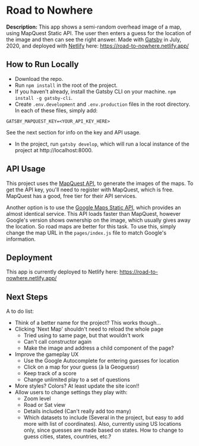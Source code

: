 # Road to Nowhere #

**Description:** This app shows a semi-random overhead image of a map, using MapQuest Static API. The user then enters a guess for the location of the image and then can see the right answer. Made with [Gatsby](http://gatsbyjs.org) in July, 2020, and deployed with [Netlify](https://netlify.com) here: https://road-to-nowhere.netlify.app/

## How to Run Locally ##

* Download the repo.
* Run `npm install` in the root of the project.
* If you haven't already, install the Gatsby CLI on your machine. `npm install -g gatsby-cli`.
* Create `.env.development` and `.env.production` files in the root directory. In each of these files, simply add:
```
GATSBY_MAPQUEST_KEY=<YOUR_API_KEY_HERE>
```
See the next section for info on the key and API usage.
* In the project, run `gatsby develop`, which will run a local instance of the project at http://localhost:8000.

## API Usage ##

This project uses the [MapQuest API](https://developer.mapquest.com/documentation/static-map-api/v5/), to generate the images of the maps. To get the API key, you'll need to register with MapQuest, which is free. MapQuest has a good, free tier for their API services.

Another option is to use the [Google Maps Static API](https://developers.google.com/maps/documentation/maps-static/intro), which provides an almost identical service. This API loads faster than MapQuest, however Google's version shows ownership on the image, which usually gives away the location. So road maps are better for this task. To use this, simply change the map URL in the `pages/index.js` file to match Google's information.

## Deployment ##

This app is currently deployed to Netlify here: https://road-to-nowhere.netlify.app/

## Next Steps ##

A to do list:
- Think of a better name for the project? This works though...
- Clicking 'Next Map' shouldn't need to reload the whole page
  - Tried using <Link> to same page, but that wouldn't work
  - Can't call constructor again
  - Make the image and address a child component of the page?
- Improve the gameplay UX
  - Use the Google Autocomplete for entering guesses for location
  - Click on a map for your guess (à la Geoguessr)
  - Keep track of a score
  - Change unlimited play to a set of questions
- More styles? Colors? At least update the site icon!!
- Allow users to change settings they play with:
  - Zoom level
  - Road or Sat view
  - Details included (Can't really add too many)
  - Which datasets to include (Several in the project, but easy to add more with list of coordinates). Also, currently using US locations only, since guesses are made based on states. How to change to guess cities, states, countries, etc.?

